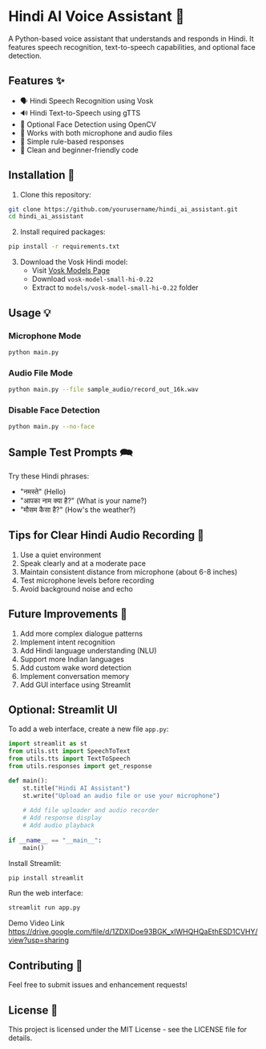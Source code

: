 # Hindi AI Voice Assistant 🎤

A Python-based voice assistant that understands and responds in Hindi. It features speech recognition, text-to-speech capabilities, and optional face detection.

## Features ✨

- 🗣️ Hindi Speech Recognition using Vosk
- 🔊 Hindi Text-to-Speech using gTTS
- 👤 Optional Face Detection using OpenCV
- 🎵 Works with both microphone and audio files
- 🤖 Simple rule-based responses
- 📱 Clean and beginner-friendly code

## Installation 🚀

1. Clone this repository:
```bash
git clone https://github.com/yourusername/hindi_ai_assistant.git
cd hindi_ai_assistant
```

2. Install required packages:
```bash
pip install -r requirements.txt
```

3. Download the Vosk Hindi model:
   - Visit [Vosk Models Page](https://alphacephei.com/vosk/models)
   - Download `vosk-model-small-hi-0.22`
   - Extract to `models/vosk-model-small-hi-0.22` folder

## Usage 💡

### Microphone Mode
```bash
python main.py
```

### Audio File Mode
```bash
python main.py --file sample_audio/record_out_16k.wav
```

### Disable Face Detection
```bash
python main.py --no-face
```

## Sample Test Prompts 🗪

Try these Hindi phrases:
- "नमस्ते" (Hello)
- "आपका नाम क्या है?" (What is your name?)
- "मौसम कैसा है?" (How's the weather?)

## Tips for Clear Hindi Audio Recording 🎯

1. Use a quiet environment
2. Speak clearly and at a moderate pace
3. Maintain consistent distance from microphone (about 6-8 inches)
4. Test microphone levels before recording
5. Avoid background noise and echo

## Future Improvements 🚀

1. Add more complex dialogue patterns
2. Implement intent recognition
3. Add Hindi language understanding (NLU)
4. Support more Indian languages
5. Add custom wake word detection
6. Implement conversation memory
7. Add GUI interface using Streamlit

## Optional: Streamlit UI

To add a web interface, create a new file `app.py`:

```python
import streamlit as st
from utils.stt import SpeechToText
from utils.tts import TextToSpeech
from utils.responses import get_response

def main():
    st.title("Hindi AI Assistant")
    st.write("Upload an audio file or use your microphone")
    
    # Add file uploader and audio recorder
    # Add response display
    # Add audio playback
    
if __name__ == "__main__":
    main()
```

Install Streamlit:
```bash
pip install streamlit
```

Run the web interface:
```bash
streamlit run app.py
```

Demo Video Link 
https://drive.google.com/file/d/1ZDXlDoe93BGK_xIWHQHQaEthESD1CVHY/view?usp=sharing

## Contributing 🤝

Feel free to submit issues and enhancement requests!

## License 📄


This project is licensed under the MIT License - see the LICENSE file for details.

